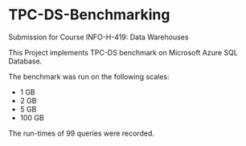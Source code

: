 # TPC-DS-Benchmarking
Submission for Course INFO-H-419: Data Warehouses 

This Project implements TPC-DS benchmark on Microsoft Azure SQL Database. 

The benchmark was run on the following scales: 
- 1 GB
- 2 GB
- 5 GB
- 100 GB

The run-times of 99 queries were recorded. 

